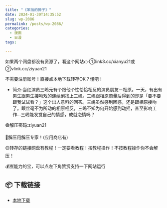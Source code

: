 ```yaml
---
title: "《笨拙的狮子》"
date: 2024-01-30T14:35:52
slug: wp-2086
permalink: /posts/wp-2086/
categories:
  - 漫画
  - 日漫
tags:

---
```


如果两个网盘都没有资源了，看这个网站👉①link3.cc/xianyu21或②vlink.cc/ziyuan21

不需要注册账号！直接点本地下载转存OK？懂吧！

*   简介:当红演员三嶋元有个跟他个性恰恰相反的演员朋友－相原。一天，有出有男生跟男生接吻戏的连续剧找上三嶋。三嶋跟相原商量后得到的却是「要不要跟我试试看？」这个出人意料的回答。三嶋虽然感到困惑，还是跟相原接吻了。跟丝毫不为所动的相原相反，三嶋不知为何开始感到动摇，甚至影响工作…三嶋能发觉自己的情感，成就恋情吗？

🟢解压密码:ziyuan21

🔵解压用解压专家！(应用商店有)

🟡转存的链接网盘有教程！一定要看教程！按教程操作！不按教程操作你不会解压！

💰🈶能力的宝，可以点左下角赞赏支持一下网站运行

## 📦 下载链接
- [本地下载](https://blziyuan21.com/pay-download/2086?key=eaa62842dd&down_id=0)

